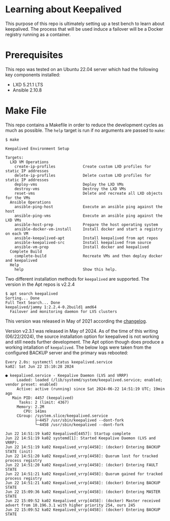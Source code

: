 # Learning about Keepalived

This purpose of this repo is ultimately setting up a test bench to learn about keepalived.  The process that will be used induce a failover will be a Docker registry running as a container.

# Prerequisites

This repo was tested on an Ubuntu 22.04 server which had the following key components installed:

- LXD 5.21.1 LTS
- Ansible 2.10.8

# Make File

This repo contains a Makefile in order to reduce the development cycles as much as possible.  The `help` target is run if no arguments are passed to `make`:

```shell
$ make

Keepalived Environment Setup

Targets:
  LXD VM Operations
    create-ip-profiles            Create custom LXD profiles for static IP addresses
    delete-ip-profiles            Delete custom LXD profiles for static IP addresses
    deploy-vms                    Deploy the LXD VMs
    destroy-vms                   Destroy the LXD VMs
    reset-vms                     Delete and recreate all LXD objects for the VMs
  Ansible Operations
    ansible-ping-host             Execute an ansible ping against the host
    ansible-ping-vms              Execute an ansible ping against the LXD VMs
    ansible-host-prep             Prepare the host operating system
    ansible-docker-vm-install     Install docker and start a registry on each VM
    ansible-keepalived-apt        Install keepalived from apt repos
    ansible-keepalived-src        Install keepalived from source
    ansible-vm-prep               Install docker and keepalived
  Complete Build
    complete-build                Recreate VMs and then deploy docker and keepalived
  Help
    help                          Show this help.
```

Two different installation methods for `keepalived` are supported.  The version in the Apt repos is v2.2.4

```shell
$ apt search keepalived
Sorting... Done
Full Text Search... Done
keepalived/jammy 1:2.2.4-0.2build1 amd64
  Failover and monitoring daemon for LVS clusters
```

This version was released in May of 2021 according the [changelog](https://www.keepalived.org/download.html).

Version v2.3.1 was released in May of 2024.  As of the time of this writing (06/22/2024), the source installation option for keepalived is not working and still needs further development.  The Apt option though does produce a working intallation of `keepalived`.  The below logs were taken from the configured BACKUP server and the primary was rebooted:

```shell
Every 2.0s: systemctl status keepalived.service                                                      ka02: Sat Jun 22 15:10:28 2024

● keepalived.service - Keepalive Daemon (LVS and VRRP)
     Loaded: loaded (/lib/systemd/system/keepalived.service; enabled; vendor preset: enabled)
     Active: active (running) since Sat 2024-06-22 14:51:19 UTC; 19min ago
   Main PID: 4457 (keepalived)
      Tasks: 2 (limit: 4367)
     Memory: 2.2M
        CPU: 141ms
     CGroup: /system.slice/keepalived.service
             ├─4457 /usr/sbin/keepalived --dont-fork
             └─4458 /usr/sbin/keepalived --dont-fork

Jun 22 14:51:19 ka02 Keepalived[4457]: Startup complete
Jun 22 14:51:19 ka02 systemd[1]: Started Keepalive Daemon (LVS and VRRP).
Jun 22 14:51:19 ka02 Keepalived_vrrp[4458]: (docker) Entering BACKUP STATE (init)
Jun 22 14:51:20 ka02 Keepalived_vrrp[4458]: Quorum lost for tracked process registry
Jun 22 14:51:20 ka02 Keepalived_vrrp[4458]: (docker) Entering FAULT STATE
Jun 22 14:51:21 ka02 Keepalived_vrrp[4458]: Quorum gained for tracked process registry
Jun 22 14:51:21 ka02 Keepalived_vrrp[4458]: (docker) Entering BACKUP STATE
Jun 22 15:09:36 ka02 Keepalived_vrrp[4458]: (docker) Entering MASTER STATE
Jun 22 15:09:52 ka02 Keepalived_vrrp[4458]: (docker) Master received advert from 10.196.3.1 with higher priority 254, ours 245
Jun 22 15:09:52 ka02 Keepalived_vrrp[4458]: (docker) Entering BACKUP STATE
```